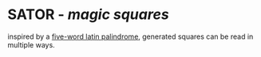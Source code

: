 # SATOR - *magic squares*
inspired by a [five-word latin palindrome](https://en.wikipedia.org/wiki/Sator_Square), generated squares can be read in multiple ways.
